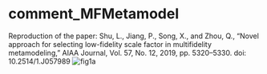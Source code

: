 # comment_MFMetamodel
Reproduction of the paper: Shu, L., Jiang, P., Song, X., and Zhou, Q., “Novel approach for selecting low-fidelity scale factor in multifidelity metamodeling,” AIAA Journal, Vol. 57, No. 12, 2019, pp. 5320–5330. doi: 10.2514/1.J057989
![fig1a](https://user-images.githubusercontent.com/65647892/149647966-65ba3ba1-17a9-4ec1-9d67-57f7ec21e01a.png)
